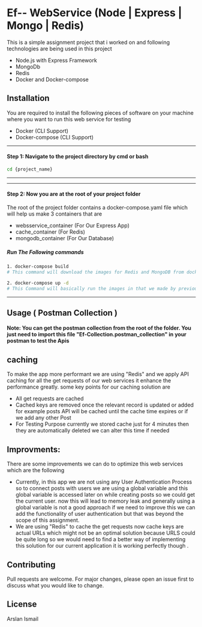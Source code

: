 # Ef-- WebService (Node | Express | Mongo | Redis)

This is a simple assignment project that i worked on and following technologies are being used in this project
* Node.js with Express Framework
* MongoDb
* Redis
* Docker and Docker-compose 
## Installation

You are required to install the following pieces of software on your machine where you want to run this web service for testing 
* Docker (CLI Support)
* Docker-compose (CLI Support)


***
#### Step 1: Navigate to the project directory by cmd or bash

```bash
cd {project_name}
``` 
***
***
#### Step 2: Now you are at the root of your project folder 
The root of the project folder contains a docker-compose.yaml file which will help us make 3 containers that are
 
* websservice_container (For Our Express App)
* cache_container (For Redis) 
* mongodb_container (For Our Database)

##### Run The Following commands

```bash
1. docker-compose build
# This command will download the images for Redis and MongoDB from docker hub and build image for our Express app and install all dependencies

2. docker-compose up -d
# This Command will basically run the images in that we made by previous build command "-d" flag will make it run in the background 
```

***



## Usage ( Postman Collection )


#### Note: You can get the postman collection from the root of the folder. You just need to import this file "Ef-Collection.postman_collection" in your postman to test the Apis


## caching

To make the app more performant we are using "Redis" and we apply API caching for all the get requests of our web services it enhance the performance greatly.
some key points for our caching solution are 
* All get requests are cached 
* Cached keys are removed once the relevant record is updated or added for example posts API will be cached until the cache time expires or if we add any other Post
* For Testing Purpose currently we stored cache just for 4 minutes then they are automatically deleted we can alter this time if needed 


## Improvments:
There are some improvements we can do to optimize this web services which are the following
* Currently, in this app we are not using any User Authentication Process so to connect posts with users we are using a global variable and this global variable is accessed later on while creating posts so we could get the current user. now this will lead to memory leak and generally using a global variable is not a good approach if we need to improve this we can add the functionality of user authentication but that was beyond the scope of this assignment.
* We are using "Redis" to cache the get requests now cache keys are actual URLs which might not be an optimal solution because URLS could be quite long so we would need to find a better way of implementing this solution for our current application it is working perfectly though . 



## Contributing
Pull requests are welcome. For major changes, please open an issue first to discuss what you would like to change.


## License
Arslan Ismail